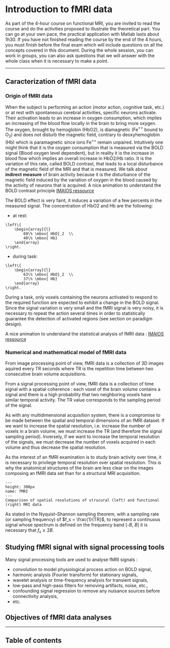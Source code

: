 # Introduction to fMRI data


As part of the 4-hour course on functional MRI, you are invited to read the course and do the activities proposed to illustrate the theoretical part. You can go at your own pace, the practical application with Matlab lasts about 1h30. If you have not finished reading the course by the end of the 4 hours, you must finish before the final exam which will include questions on all the concepts covered in this document. During the whole session, you can work in groups, you can also ask questions that we will answer with the whole class when it is necessary to make a point.


----

## Caracterization of fMRI data

### Origin of fMRI data



When the subject is performing an action (motor action, cognitive task, etc.) or at rest with spontaneous cerebral activities, specific neurons activate. Their activation leads to an increase in oxygen consumption, which implies an increasing of the blood flow locally in the brain to bring more oxygen. The oxygen, brought by hemoglobin (HbO2), is diamagnetic (Fe$^{++}$ bound to O$_2$) and does not disturb the magnetic field, contrary to deoxyhemoglobin (Hb) which is paramagnetic since ions Fe$^{++}$ remain unpaired.
Intuitively one might think that it is the oxygen consumption that is measured via the BOLD signal (Blood oxygen level dependent), but in reality it is the increase in blood flow which implies an overall increase in HbO2/Hb ratio. It is the variation of this rate, called BOLD contrast, that leads to a local disturbance of the magnetic field of the MRI and that is measured. We talk about **indirect measure** of brain activity because it is the disturbance of the magnetic field induced by the variation of oxygen in the blood caused by the activity of neurons that is acquired.
A nice animation to understand the BOLD contrast principle [IMAIOS ressource](https://www.imaios.com/en/e-Courses/e-MRI/Functional-MRI/brain-activation-bold-contrast)

The BOLD effect is very faint, it induces a variation of a few percents in the measured signal. The concentration of HbO2 and Hb are the following:

* at rest:
```{math}
\left\{
    \begin{array}{l}
        60\% \mbox{ HbO}_2  \\
        40\% \mbox{ Hb}
    \end{array}
\right.
```
* during task:
```{math}
\left\{
    \begin{array}{l}
        63\% \mbox{ HbO}_2  \\
        37\% \mbox{ Hb}
    \end{array}
\right.
```

During a task, only voxels containing the neurons activated to respond to the required function are expected to exhibit a change in the BOLD signal. Since the signal variation is very small and the fMRI signal is very noisy, it is necessary to repeat the action several times in order to statistically guarantee the detection of activated regions (see section on paradigm design).

A nice animation to understand the statistical analysis of fMRI data : [IMAIOS ressource](https://www.imaios.com/en/e-Courses/e-MRI/Functional-MRI/analysis-functional-mri-data)



### Numerical and mathematical model of fMRI data
From image processing point of view, fMRI data is a collection of 3D images aquired every TR seconds where TR is the repetition time between two consecutive brain volume acquisitions.

From a signal processing point of view, fMRI data is a collection of time signal with a spatial coherence : each voxel of the brain volume contains a signal and there is a high probability that two neighboring voxels have similar temporal activity. The TR value corresponds to the sampling period of the signal.

As with any multidimensional acquisition system, there is a compromise to be made between the spatial and temporal dimensions of an fMRI dataset. If we want to increase the spatial resolution, i.e. increase the number of voxels in a brain volume, we must increase the TR (and therefore the signal sampling period). Inversely, if we want to increase the temporal resolution of the signals, we must decrease the number of voxels acquired in each volume and thus decrease the spatial resolution.

As the interest of an fMRI examination is to study brain activity over time, it is necessary to privilege temporal resolution over spatial resolution. This is why the anatomical structures of the brain are less clear on the images composing an fMRI data set than for a structural MRI acquisition.

```{figure} /images/MRI_fMRI.png
---
height: 300px
name: fMRI
---
Comparison of spatial resolutions of strucural (left) and functional (right) MRI data
```


As stated in the Nyquist–Shannon sampling theorem, with a sampling rate (or sampling frequency) of $f_s = \frac{1}{TR}$, to represent a continuous signal whose spectrum is defined on the frequency band [-$B$, $B$] it is necessary that $f_s \geqslant 2B$.

## Studying fMRI signal with signal processing tools

Many signal processing tools are used to analyse fMRI signals :
* convolution to model physiological process action on BOLD signal,
* harmonic analysis (Fourier transform) for stationary signals,
* wavelet analysis or time-frequency analysis for transient signals,
* low-pass and high-pass filters for removing artifacts, noise, etc.,
* confounding signal regression to remove any nuisance sources before connectivity analysis,
* etc.

## Objectives of fMRI data analyses







----

## Table of contents
```{tableofcontents}
```

